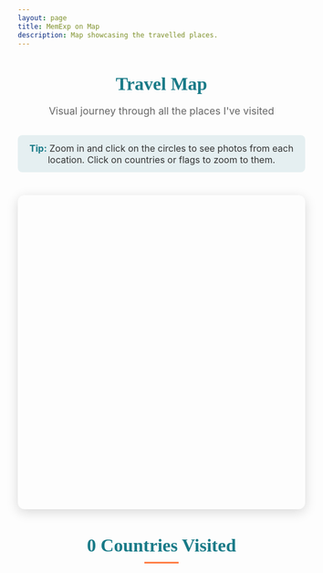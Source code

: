 ```yaml
---
layout: page
title: MemExp on Map
description: Map showcasing the travelled places.
---
```


<!-- Map Page - Interactive visualization of travel locations -->

<style type="text/css">
    /* Map page styling */
    .map-intro {
        text-align: center;
        margin-bottom: 1.5rem;
    }
    
    .map-intro h3 {
        font-family: 'Playfair Display', serif;
        font-size: 2rem;
        color: #1A7B88;
        margin-bottom: 0.5rem;
    }
    
    .map-intro p {
        font-size: 1.1rem;
        color: #666;
        margin-bottom: 1rem;
    }
    
    .map-tip {
        background-color: rgba(26, 123, 136, 0.1);
        padding: 0.8rem;
        border-radius: 8px;
        margin: 1rem 0;
        font-size: 1rem;
        color: #333;
        display: inline-block;
    }
    
    .map-tip strong {
        color: #1A7B88;
    }
    
    /* Make the map container take up more horizontal space */
    .eight.columns.main-content-area {
        width: 100%;
        margin-left: 0;
    }
    
    #mapid {
        height: 550px;
        width: 100%;
        border-radius: 12px;
        box-shadow: 0 5px 20px rgba(0,0,0,0.15);
        margin-bottom: 2rem;
        overflow: hidden;
    }
    
    .leaflet-container {
        background-color: #8BD1E3 !important;
        border-radius: 12px;
    }
    
    /* Modern popup styling with less blank space */
    .leaflet-popup-content-wrapper {
        border-radius: 8px;
        box-shadow: 0 3px 10px rgba(0,0,0,0.2);
        padding: 0;
        overflow: hidden;
        min-width: 200px;
    }
    
    .leaflet-popup-content {
        margin: 0;
        font-family: 'Montserrat', sans-serif;
        line-height: 1.2;
    }
    
    .leaflet-popup-content a {
        color: #1A7B88;
        font-weight: 600;
        font-size: 1.3rem;
        display: block;
        margin-bottom: 2px;
        text-decoration: none;
    }
    
    .leaflet-popup-content a:hover {
        color: #FF7D45;
    }
    
    .leaflet-popup-content div {
        margin: 2px 0;
    }
    
    .leaflet-popup-tip {
        background-color: white;
    }
    
    .leaflet-popup-close-button {
        color: #666;
        font-size: 16px;
        padding: 6px;
    }
    
    .map-controls {
        text-align: center;
        margin: 1rem 0;
    }
    
    .map-controls button {
        background: #1A7B88;
        color: white;
        border: none;
        padding: 8px 15px;
        margin: 0 5px;
        border-radius: 4px;
        cursor: pointer;
        font-size: 0.9rem;
        transition: background-color 0.3s;
    }
    
    .map-controls button:hover {
        background: #FF7D45;
    }
    
    /* Flag styling */
    .countries-section {
        margin-top: 2rem;
        text-align: center;
    }
    
    .countries-section h4 {
        font-family: 'Playfair Display', serif;
        font-size: 2rem;
        color: #1A7B88;
        margin-bottom: 1rem;
        position: relative;
    }
    
    .countries-section h4:after {
        content: '';
        display: block;
        width: 60px;
        height: 3px;
        background: #FF7D45;
        margin: 10px auto;
    }
    
    .flag-container {
        display: flex;
        flex-wrap: wrap;
        justify-content: center;
        gap: 0.5rem;
        max-width: 1000px;
        margin: 0 auto;
    }
    
    .flag-item {
        display: flex;
        flex-direction: column;
        align-items: center;
        margin: 0.5rem;
        transition: transform 0.3s ease;
    }
    
    .flag-item:hover, .flag-item.highlighted {
        transform: translateY(-5px);
    }
    
    .flag-item.highlighted .flag-icon {
        box-shadow: 0 0 8px #FF7D45;
        border: 1px solid #FF7D45;
    }
    
    .flag-icon {
        font-size: 3em !important;
        border: 1px solid #eee;
        box-shadow: 0 2px 5px rgba(0,0,0,0.1);
        border-radius: 4px;
        margin-bottom: 0.5rem;
    }
    
    .flag-name {
        font-size: 1rem;
        color: #333;
        font-family: 'Montserrat', sans-serif;
        text-align: center;
        max-width: 100px;
        overflow: hidden;
        text-overflow: ellipsis;
        font-weight: 500;
    }
    
    .country-count {
        display: inline-block;
        background-color: #1A7B88;
        color: white;
        padding: 0.3rem 0.8rem;
        border-radius: 20px;
        font-size: 0.9rem;
        margin-top: 1rem;
    }
    
    /* Responsive adjustments */
    @media (max-width: 767px) {
        #mapid {
            height: 450px;
        }
        
        .map-intro h3 {
            font-size: 1.8rem;
        }
        
        .flag-container {
            gap: 0.3rem;
        }
        
        .flag-item {
            margin: 0.3rem;
        }
        
        .flag-icon {
            font-size: 2.5em !important;
        }
        
        .flag-name {
            font-size: 0.9rem;
            max-width: 80px;
        }
    }
    
    @media (max-width: 550px) {
        #mapid {
            height: 400px;
        }
    }
</style>

<!-- Map libraries -->
<link rel="stylesheet" type="text/css" href="css/flags/flag-icon.min.css">
<link rel="stylesheet" href="https://unpkg.com/leaflet@1.3.1/dist/leaflet.css"
integrity="sha512-Rksm5RenBEKSKFjgI3a41vrjkw4EVPlJ3+OiI65vTjIdo9brlAacEuKOiQ5OFh7cOI1bkDwLqdLw3Zg0cRJAAQ=="
crossorigin=""/>
<script src="{{site.baseurl}}/js/country.js"></script>
<script src="https://unpkg.com/leaflet@1.3.1/dist/leaflet.js"
integrity="sha512-/Nsx9X4HebavoBvEBuyp3I7od5tA0UzAxs+j83KgC8PU0kgB4XiK4Lfe4y4cgBtaRJQEIFCW+oC506aPT2L1zw=="
crossorigin=""></script>

<!-- Map introduction -->
<div class="map-intro">
    <h3>Travel Map</h3>
    <p>Visual journey through all the places I've visited</p>
    <div class="map-tip">
        <strong>Tip:</strong> Zoom in and click on the circles to see photos from each location. Click on countries or flags to zoom to them.
    </div>
</div>

<!-- Map container -->
<div id="mapid"></div>

<!-- Countries section -->
<div class="countries-section">
    <h4><span id="country-count">0</span> Countries Visited</h4>
    <!-- Flag icons with names -->
    <div class="flag-container" id="flag-container">
        <!-- Flags will be generated by JavaScript -->
    </div>
</div>
<!-- JavaScript libraries -->
<script src="https://code.jquery.com/jquery-3.3.1.slim.min.js" integrity="sha384-q8i/X+965DzO0rT7abK41JStQIAqVgRVzpbzo5smXKp4YfRvH+8abtTE1Pi6jizo" crossorigin="anonymous"></script>
<script src="https://cdnjs.cloudflare.com/ajax/libs/popper.js/1.14.7/umd/popper.min.js" integrity="sha384-UO2eT0CpHqdSJQ6hJty5KVphtPhzWj9WO1clHTMGa3JDZwrnQq4sF86dIHNDz0W1" crossorigin="anonymous"></script>
<script src="https://stackpath.bootstrapcdn.com/bootstrap/4.3.1/js/bootstrap.min.js" integrity="sha384-JjSmVgyd0p3pXB1rRibZUAYoIIy6OrQ6VrjIEaFf/nJGzIxFDsf4x0xIM+B07jRM" crossorigin="anonymous"></script>

<!-- Map initialization script -->
<script type="text/javascript">
    $(document).ready(function(){
        // Parse URL parameters to highlight specific location
        function getUrlParameter(name) {
            name = name.replace(/[\[]/, '\\[').replace(/[\]]/, '\\]');
            var regex = new RegExp('[\\?&]' + name + '=([^&#]*)');
            var results = regex.exec(location.search);
            return results === null ? '' : decodeURIComponent(results[1].replace(/\+/g, ' '));
        }
        
        var highlightLocation = getUrlParameter('location');
        var highlightCountry = getUrlParameter('country');
        var highlightCoordi = getUrlParameter('coordi');
        // Country data array - extendible format
        var countries = [
            { code: "in", name: "India" },
            { code: "ie", name: "Ireland" },
            { code: "fr", name: "France" },
            { code: "be", name: "Belgium" },
            { code: "nl", name: "Netherlands" },
            { code: "mc", name: "Monaco" },
            { code: "es", name: "Spain" },
            { code: "th", name: "Thailand" },
            { code: "us", name: "USA" },
            { code: "my", name: "Malaysia" },
            { code: "ae", name: "UAE" },
            { code: "ca", name: "Canada" },
            { code: "mx", name: "Mexico" },
            { code: "tr", name: "Turkey" },
            { code: "sg", name: "Singapore" },
            { code: "qa", name: "Qatar" },
            { code: "va", name: "Vatican" },
            { code: "it", name: "Italy" },
            { code: "sm", name: "San Marino" },
            { code: "pt", name: "Portugal" },
            { code: "kr", name: "South Korea" },
            { code: "et", name: "Ethiopia" },
            { code: "hk", name: "Hong Kong" },
            { code: "de", name: "Germany" },
            { code: "cz", name: "Czech Republic" },
            { code: "sk", name: "Slovakia" },
            { code: "at", name: "Austria" },
            { code: "hr", name: "Croatia" },
            { code: "si", name: "Slovenia" },
            { code: "hu", name: "Hungary" },
            { code: "gr", name: "Greece" }
        ];
        
        // Generate flag items without index
        var flagContainer = $('#flag-container');
        var flagItems = {}; // Store flag items by country name for easy access
        
        countries.forEach(function(country) {
            var flagItem = $('<div class="flag-item" data-country="' + country.name.toLowerCase() + '"></div>');
            flagItem.append('<span class="flag-icon flag-icon-' + country.code + '"></span>');
            flagItem.append('<span class="flag-name">' + country.name + '</span>');
            flagContainer.append(flagItem);
            
            // Store reference to flag item
            flagItems[country.name.toLowerCase()] = flagItem;
            
            // Add hover and click events to flag item
            flagItem.on('mouseenter', function() {
                var countryName = $(this).data('country');
                highlightCountryOnMap(countryName);
            });
            
            flagItem.on('mouseleave', function() {
                resetMapHighlights();
            });
            
            // Add click event to flag item to zoom to country
            flagItem.on('click', function() {
                var countryName = $(this).data('country');
                zoomToCountry(countryName);
            });
        });
        
        // Function to highlight country on map
        function highlightCountryOnMap(countryName) {
            countriesLayer.eachLayer(function(layer) {
                var layerCountryName = layer.feature.properties.name.toLowerCase();
                if (layerCountryName === countryName) {
                    layer.setStyle({
                        fillOpacity: 0.7,
                        weight: 2,
                        color: '#FF7D45'
                    });
                    layer.bringToFront();
                }
            });
        }
        
        // Function to zoom to country
        function zoomToCountry(countryName) {
            // Reset all highlights first
            resetAllHighlights();
            
            countriesLayer.eachLayer(function(layer) {
                var layerCountryName = layer.feature.properties.name.toLowerCase();
                if (layerCountryName === countryName) {
                    // Get country bounds and zoom to it
                    var bounds = layer.getBounds();
                    map.fitBounds(bounds, {
                        padding: [50, 50], // Add some padding
                        maxZoom: 6, // Limit zoom level
                        animate: true
                    });
                    
                    // Highlight the country
                    layer.setStyle({
                        fillOpacity: 0.7,
                        weight: 3,
                        color: '#FF7D45'
                    });
                    
                    // Highlight corresponding flag
                    if (flagItems[countryName]) {
                        flagItems[countryName].addClass('highlighted');
                    }
                }
            });
        }
        
        // Function to reset all highlights (both countries and flags)
        function resetAllHighlights() {
            // Reset country highlights
            countriesLayer.eachLayer(function(layer) {
                layer.setStyle({
                    fillOpacity: getOpacity(layer.feature),
                    weight: 0,
                    color: 'grey'
                });
            });
            
            // Reset flag highlights
            for (var countryName in flagItems) {
                flagItems[countryName].removeClass('highlighted');
            }
        }
        
        // Function to reset map highlights
        function resetMapHighlights() {
            countriesLayer.eachLayer(function(layer) {
                var countryName = layer.feature.properties.name.toLowerCase();
                layer.setStyle({
                    fillOpacity: getOpacity(layer.feature),
                    weight: 0,
                    color: 'grey'
                });
            });
        }
        
        // Update country count in heading
        $('#country-count').text(countries.length);
        
        // Initialize map
        var map = L.map('mapid').setView([30, 0], 2);
        
        // Add click handler to map to reset highlights when clicking on empty space
        map.on('click', function() {
            resetAllHighlights();
        });
        
        // Add custom reset button to map controls
        L.Control.ResetView = L.Control.extend({
            options: {
                position: 'topleft'
            },
            
            onAdd: function(map) {
                var container = L.DomUtil.create('div', 'leaflet-bar leaflet-control leaflet-control-custom');
                container.style.backgroundColor = 'white';
                container.style.width = '30px';
                container.style.height = '30px';
                container.style.cursor = 'pointer';
                container.style.display = 'flex';
                container.style.justifyContent = 'center';
                container.style.alignItems = 'center';
                container.style.fontWeight = 'bold';
                container.style.fontSize = '18px';
                container.style.color = '#666';
                container.innerHTML = '⟲';
                container.title = 'Reset to default view';
                
                container.onclick = function() {
                    // Reset map view to default
                    map.setView([25, 0], 1.8);
                    // Reset all highlights
                    resetAllHighlights();
                }
                
                return container;
            }
        });
        
        // Add the reset button to the map
        new L.Control.ResetView().addTo(map);
        
        // Add map tiles
        var outdoorLayer = L.tileLayer('https://api.mapbox.com/styles/v1/{id}/tiles/{z}/{x}/{y}?access_token={accessToken}', {
            attribution: '',
            maxZoom: 10,
            minZoom: 2,
            id: 'mapbox/outdoors-v11',
            tileSize: 512,
            zoomOffset: -1,
            accessToken: 'pk.eyJ1Ijoicm9oYW5nb2VsOTYiLCJhIjoiY2phbDloNWtpM253ODJ3bG9mNWdiYzQwMiJ9.jZJvg-axeL9dDxyvGVGfkQ'
        }).addTo(map);
        
        // Store all markers for zooming functionality
        var allMarkers = [];
        
        // Build country list from posts
        var countryList = []
        {% for post in site.travels reversed %}
            var countryName = "{{post.country}}".trim().toLowerCase();
            if(countryList.indexOf(countryName) == -1 && countryName.length > 0){
                countryList.push(countryName)
            }
        {% endfor %}
        
        // Set opacity for visited countries
        function getOpacity(feature) {
            var countryName = feature.properties.name.toLowerCase();
            if(countryList.indexOf(countryName) > -1){
                return 0.3; // Increased opacity for better visibility
            } else{
                return 0;
            }
        }
        
        // Get marker radius based on size
        function getRadius(MarkerSize){
            if (MarkerSize=="small") return 5000;
            if (MarkerSize=="smallx") return 10000;
            if (MarkerSize=="med") return 15000;
            if (MarkerSize=="medx") return 22500;
            else if(MarkerSize=="large") return 30000;
            else return 20000;
        }
        
        // Add country polygons with highlighting
        var countriesLayer = L.geoJson(countriesGeoJSON, { 
            style: function(feature) {
                return {
                  fillColor: "#1A7B88", // Updated to match blog color scheme
                  fillOpacity: getOpacity(feature),
                  stroke: true,
                  color: "grey",
                  weight: 0
                };
            },
            onEachFeature: function(feature, layer) {
                // Add hover and click effects
                layer.on({
                    mouseover: function(e) {
                        var countryName = feature.properties.name.toLowerCase();
                        if(countryList.indexOf(countryName) > -1) {
                            layer.setStyle({
                                fillOpacity: 0.7,
                                weight: 2,
                                color: '#FF7D45'
                            });
                            
                            // Highlight corresponding flag
                            if (flagItems[countryName]) {
                                flagItems[countryName].addClass('highlighted');
                                
                                // Scroll to the flag if it's not visible
                                var flagsContainer = document.querySelector('.flag-container');
                                var flagElement = flagItems[countryName][0];
                                var containerRect = flagsContainer.getBoundingClientRect();
                                var flagRect = flagElement.getBoundingClientRect();
                                
                                if (flagRect.bottom > containerRect.bottom || flagRect.top < containerRect.top) {
                                    flagElement.scrollIntoView({behavior: 'smooth', block: 'center'});
                                }
                            }
                        }
                    },
                    mouseout: function(e) {
                        layer.setStyle({
                            fillOpacity: getOpacity(feature),
                            weight: 0,
                            color: 'grey'
                        });
                        
                        // Remove highlight from flag
                        var countryName = feature.properties.name.toLowerCase();
                        if (flagItems[countryName]) {
                            flagItems[countryName].removeClass('highlighted');
                        }
                    },
                    click: function(e) {
                        var countryName = feature.properties.name.toLowerCase();
                        if(countryList.indexOf(countryName) > -1) {
                            // Reset all highlights first
                            resetAllHighlights();
                            
                            // Get country bounds and zoom to it
                            var bounds = layer.getBounds();
                            map.fitBounds(bounds, {
                                padding: [50, 50], // Add some padding
                                maxZoom: 6, // Limit zoom level
                                animate: true
                            });
                            
                            // Highlight the country
                            layer.setStyle({
                                fillOpacity: 0.7,
                                weight: 3,
                                color: '#FF7D45'
                            });
                            
                            // Highlight corresponding flag
                            if (flagItems[countryName]) {
                                flagItems[countryName].addClass('highlighted');
                            }
                            
                            // Prevent the click from propagating to the map
                            L.DomEvent.stopPropagation(e);
                        }
                    }
                });
            },
            // Set z-index to ensure countries are below markers
            pane: 'tilePane'
        }).addTo(map);
        
        // Store circles and their base radii for zoom adjustment
        var circles = [];
        var baseRadii = [];
        
        // Create a separate pane for markers to ensure they're always on top
        map.createPane('markersPane');
        map.getPane('markersPane').style.zIndex = 650; // Higher than the default overlay pane (400)
        
        // Add location markers
        {% for post in site.travels reversed %}
            {% unless post.url contains 'slideshow' %}
                var coordiList = "{{post.coordi}}".split("+");
                var locationNames = "{{post.location}}".split("+");
                var markersizeList = "{{post.MarkerSize}}".split("+");
                
                if("{{post.coordi}}".length > 0){
                    coordiList.forEach(function(coordinateString, i){
                        var coordinate = coordinateString.replace(/[{()}]/g, '').trim().split(",").map(Number);
                        var locationName = locationNames[i];
                        var MarkerSize = markersizeList[i];
                        if(locationName === undefined){
                            locationName = locationNames[0]
                        }
                        locationName = locationName.trim()
                        if(MarkerSize === undefined){
                            MarkerSize = markersizeList[0];
                        }
                        // Create circle with base radius
                        var baseRadius = getRadius(MarkerSize.trim());
                        var circle = L.circle(coordinate, {
                            color: '#FF7D45',
                            fillColor: '#f03',
                            fillOpacity: 0.5,
                            radius: baseRadius,
                            weight: 2,
                            pane: 'markersPane' // Use the markers pane to ensure they're on top
                        }).bindPopup("<a href='{{site.baseurl}}{{post.url | remove: '/post'}}' target='_blank'>{{post.title}}</a><div><b>"+locationName+", {{post.country}}</b></div><div style='color:#666; font-size:0.85rem;'>{{post.date | date: '%B %d, %Y'}}</div>").addTo(map);
                        
                        // Store circle and its base radius for zoom adjustment
                        circles.push(circle);
                        baseRadii.push(baseRadius);
                        
                        // Add pulse animation on hover
                        circle.on('mouseover', function() {
                            this.setStyle({
                                fillOpacity: 0.8
                            });
                        });
                        
                        circle.on('mouseout', function() {
                            this.setStyle({
                                fillOpacity: 0.5
                            });
                        });
                        
                        // Store marker for zooming functionality
                        allMarkers.push(circle);
                    })
                }
            {% endunless %}
        {% endfor %}
        
        // Set view to show more of the northern hemisphere
        map.setView([25, 0], 1.8);
        
        // If URL parameters are present, find and highlight the marker
        if (highlightLocation && highlightCoordi) {
            // Wait a bit for all markers to be added
            setTimeout(function() {
                var foundMarker = false;
                
                // Try to find the marker based on coordinates
                var coordiList = highlightCoordi.split("+");
                if (coordiList.length > 0) {
                    var targetCoordinate = coordiList[0].replace(/[{()}]/g, '').trim().split(",").map(Number);
                    
                    // Look through all markers
                    for (var i = 0; i < circles.length; i++) {
                        var markerLatLng = circles[i].getLatLng();
                        
                        // Check if coordinates match (with some tolerance)
                        if (Math.abs(markerLatLng.lat - targetCoordinate[0]) < 0.01 && 
                            Math.abs(markerLatLng.lng - targetCoordinate[1]) < 0.01) {
                            
                            // Open the popup and zoom to the marker
                            circles[i].openPopup();
                            map.setView([targetCoordinate[0], targetCoordinate[1]], 5);
                            
                            // Highlight the marker
                            circles[i].setStyle({
                                fillOpacity: 0.9,
                                weight: 4
                            });
                            
                            foundMarker = true;
                            break;
                        }
                    }
                }
                
                // If marker not found by coordinates, try to find by location name
                if (!foundMarker && highlightLocation) {
                    // This is a fallback and may not be as accurate
                    console.log("Could not find marker by coordinates, trying by location name");
                }
            }, 500); // Wait 500ms for all markers to be added
        }
        
        // Adjust all circle radii on zoom
        map.on('zoomend', function() {
            var currentZoom = map.getZoom();
            var zoomFactor = Math.pow(1.5, currentZoom - 2); // Base zoom level is 2, increased factor for more dramatic effect
            
            // Update all circles with new radii
            for (var i = 0; i < circles.length; i++) {
                // Scale between 0.5x and 2.0x of original size based on zoom level
                circles[i].setRadius(baseRadii[i] * Math.max(0.5, Math.min(zoomFactor, 2.0)));
            }
        });
        
        // Always use heatmap view
        countriesLayer.setStyle(function(feature) {
            var countryName = feature.properties.name.toLowerCase();
            if(countryList.indexOf(countryName) > -1) {
                return {
                    fillColor: "#FF7D45",
                    fillOpacity: 0.6,
                    stroke: true,
                    color: "#1A7B88",
                    weight: 1
                };
            } else {
                return {
                    fillOpacity: 0,
                    weight: 0
                };
            }
        });
        
        // Add fade-in animation for page elements
        document.addEventListener('DOMContentLoaded', function() {
            var elements = document.querySelectorAll('.map-intro, #mapid, .countries-section');
            elements.forEach(function(el, index) {
                setTimeout(function() {
                    el.classList.add('fade-in');
                }, index * 100);
            });
        });
    });
</script>
